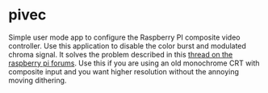 # pivec
Simple user mode app to configure the Raspberry PI composite video controller. Use this application to disable the color burst and modulated chroma signal. It solves the problem described in this [thread on the raspberry pi forums](https://forums.raspberrypi.com/viewtopic.php?t=248217). Use this if you are using an old monochrome CRT with composite input and you want higher resolution without the annoying moving dithering.
